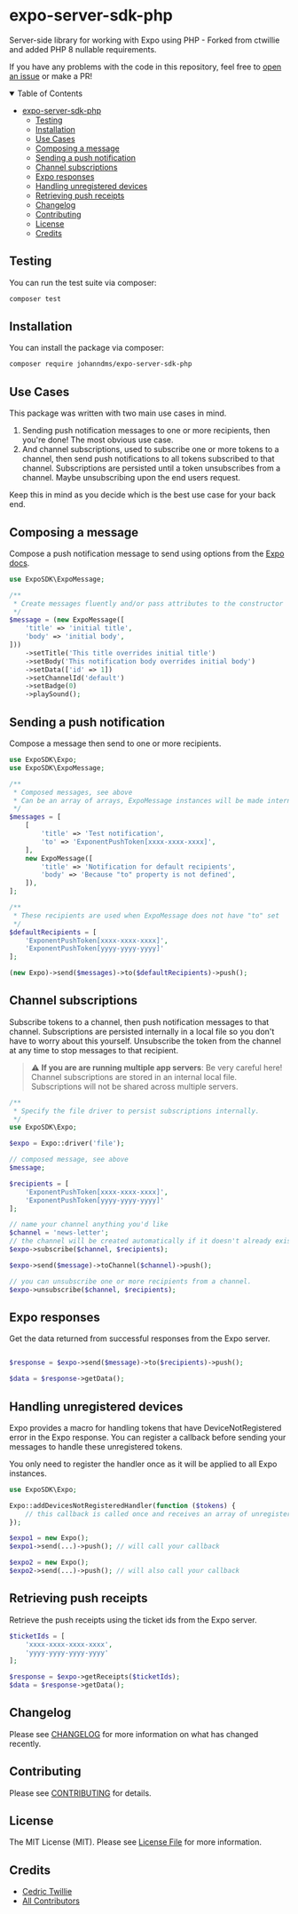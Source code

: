 # expo-server-sdk-php

Server-side library for working with Expo using PHP - Forked from ctwillie and added PHP 8 nullable requirements.

If you have any problems with the code in this repository, feel free to [open an issue](https://github.com/johanndms/expo-server-sdk-php/issues) or make a PR!

<details open="open">
<summary>Table of Contents</summary>

-   [expo-server-sdk-php](#expo-server-sdk-php)
    -   [Testing](#testing)
    -   [Installation](#installation)
    -   [Use Cases](#use-cases)
    -   [Composing a message](#composing-a-message)
    -   [Sending a push notification](#sending-a-push-notification)
    -   [Channel subscriptions](#channel-subscriptions)
    -   [Expo responses](#expo-responses)
    -   [Handling unregistered devices](#handling-unregistered-devices)
    -   [Retrieving push receipts](#retrieving-push-receipts)
    -   [Changelog](#changelog)
    -   [Contributing](#contributing)
    -   [License](#license)
    -   [Credits](#credits)

</details>

## Testing

You can run the test suite via composer:

```bash
composer test
```

## Installation

You can install the package via composer:

```bash
composer require johanndms/expo-server-sdk-php
```

## Use Cases

This package was written with two main use cases in mind.

1. Sending push notification messages to one or more recipients, then you're done! The most obvious use case.
2. And channel subscriptions, used to subscribe one or more tokens to a channel, then send push notifications to all tokens subscribed to that channel. Subscriptions are persisted until a token unsubscribes from a channel. Maybe unsubscribing upon the end users request.

Keep this in mind as you decide which is the best use case for your back end.

## Composing a message

Compose a push notification message to send using options from the [Expo docs](https://docs.expo.dev/push-notifications/sending-notifications/#message-request-format).

```php
use ExpoSDK\ExpoMessage;

/**
 * Create messages fluently and/or pass attributes to the constructor
 */
$message = (new ExpoMessage([
    'title' => 'initial title',
    'body' => 'initial body',
]))
    ->setTitle('This title overrides initial title')
    ->setBody('This notification body overrides initial body')
    ->setData(['id' => 1])
    ->setChannelId('default')
    ->setBadge(0)
    ->playSound();
```

## Sending a push notification

Compose a message then send to one or more recipients.

```php
use ExpoSDK\Expo;
use ExpoSDK\ExpoMessage;

/**
 * Composed messages, see above
 * Can be an array of arrays, ExpoMessage instances will be made internally
 */
$messages = [
    [
        'title' => 'Test notification',
        'to' => 'ExponentPushToken[xxxx-xxxx-xxxx]',
    ],
    new ExpoMessage([
        'title' => 'Notification for default recipients',
        'body' => 'Because "to" property is not defined',
    ]),
];

/**
 * These recipients are used when ExpoMessage does not have "to" set
 */
$defaultRecipients = [
    'ExponentPushToken[xxxx-xxxx-xxxx]',
    'ExponentPushToken[yyyy-yyyy-yyyy]'
];

(new Expo)->send($messages)->to($defaultRecipients)->push();
```

## Channel subscriptions

Subscribe tokens to a channel, then push notification messages to that channel. Subscriptions are persisted internally in a local file so you don't have to worry about this yourself. Unsubscribe the token from the channel at any time to stop messages to that recipient.

> :warning: **If you are are running multiple app servers**: Be very careful here! Channel subscriptions are stored in an internal local file. Subscriptions will not be shared across multiple servers.

```php
/**
 * Specify the file driver to persist subscriptions internally.
 */
use ExpoSDK\Expo;

$expo = Expo::driver('file');

// composed message, see above
$message;

$recipients = [
    'ExponentPushToken[xxxx-xxxx-xxxx]',
    'ExponentPushToken[yyyy-yyyy-yyyy]'
];

// name your channel anything you'd like
$channel = 'news-letter';
// the channel will be created automatically if it doesn't already exist
$expo->subscribe($channel, $recipients);

$expo->send($message)->toChannel($channel)->push();

// you can unsubscribe one or more recipients from a channel.
$expo->unsubscribe($channel, $recipients);
```

## Expo responses

Get the data returned from successful responses from the Expo server.

```php

$response = $expo->send($message)->to($recipients)->push();

$data = $response->getData();
```

## Handling unregistered devices

Expo provides a macro for handling tokens that have DeviceNotRegistered error in the Expo response. You can register a callback before sending your messages to handle these unregistered tokens.

You only need to register the handler once as it will be applied to all Expo instances.

```php
use ExpoSDK\Expo;

Expo::addDevicesNotRegisteredHandler(function ($tokens) {
    // this callback is called once and receives an array of unregistered tokens
});

$expo1 = new Expo();
$expo1->send(...)->push(); // will call your callback

$expo2 = new Expo();
$expo2->send(...)->push(); // will also call your callback
```

## Retrieving push receipts

Retrieve the push receipts using the ticket ids from the Expo server.

```php
$ticketIds = [
    'xxxx-xxxx-xxxx-xxxx',
    'yyyy-yyyy-yyyy-yyyy'
];

$response = $expo->getReceipts($ticketIds);
$data = $response->getData();
```

## Changelog

Please see [CHANGELOG](CHANGELOG.md) for more information on what has changed recently.

## Contributing

Please see [CONTRIBUTING](.github/CONTRIBUTING.md) for details.

## License

The MIT License (MIT). Please see [License File](LICENSE.md) for more information.

## Credits

-   [Cedric Twillie](https://github.com/ctwillie)
-   [All Contributors](../../contributors)

